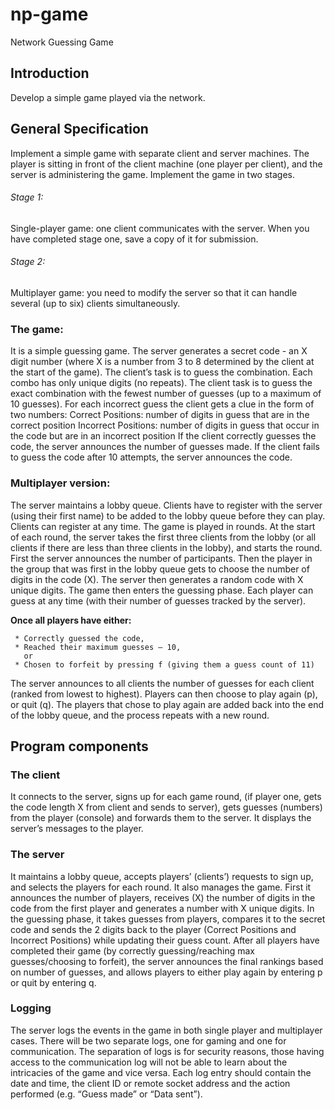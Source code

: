# np-game
Network Guessing Game
## Introduction

Develop a simple game played via the network.

## General Specification

Implement a simple game with separate client and server machines. The player is
sitting in front of the client machine (one player per client), and the server is administering the
game. Implement the game in two stages.
###### Stage 1:
Single-player game: one client communicates with the server. When you have
completed stage one, save a copy of it for submission.
###### Stage 2: 
Multiplayer game: you need to modify the server so that it can handle several (up
to six) clients simultaneously.

### The game:

It is a simple guessing game. The server generates a secret code - an X digit number (where X is a
number from 3 to 8 determined by the client at the start of the game). The client’s task is to guess
the combination. Each combo has only unique digits (no repeats). The client task is to guess the
exact combination with the fewest number of guesses (up to a maximum of 10 guesses).
For each incorrect guess the client gets a clue in the form of two numbers:
Correct Positions: number of digits in guess that are in the correct position
Incorrect Positions: number of digits in guess that occur in the code but are in an incorrect position
If the client correctly guesses the code, the server announces the number of guesses made.
If the client fails to guess the code after 10 attempts, the server announces the code.

### Multiplayer version:

The server maintains a lobby queue. Clients have to register with the server (using their first name)
to be added to the lobby queue before they can play. Clients can register at any time.
The game is played in rounds. At the start of each round, the server takes the first three clients
from the lobby (or all clients if there are less than three clients in the lobby), and starts the round.
First the server announces the number of participants. Then the player in the group that was first in
the lobby queue gets to choose the number of digits in the code (X).
The server then generates a random code with X unique digits. The game then enters the
guessing phase. Each player can guess at any time (with their number of guesses tracked by the
server).

**Once all players have either:**

     * Correctly guessed the code,
     * Reached their maximum guesses – 10,
       or
     * Chosen to forfeit by pressing f (giving them a guess count of 11)
        
The server announces to all clients the number of guesses for each client (ranked from lowest to
highest). Players can then choose to play again (p), or quit (q). The players that chose to play
again are added back into the end of the lobby queue, and the process repeats with a new round.

## Program components

### The client

It connects to the server, signs up for each game round, (if player one, gets the code length X from
client and sends to server), gets guesses (numbers) from the player (console) and forwards them
to the server. It displays the server’s messages to the player.

### The server

It maintains a lobby queue, accepts players’ (clients’) requests to sign up, and selects the players
for each round.
It also manages the game. First it announces the number of players, receives (X) the number of
digits in the code from the first player and generates a number with X unique digits. In the guessing
phase, it takes guesses from players, compares it to the secret code and sends the 2 digits back to
the player (Correct Positions and Incorrect Positions) while updating their guess count.
After all players have completed their game (by correctly guessing/reaching max guesses/choosing
to forfeit), the server announces the final rankings based on number of guesses, and allows
players to either play again by entering p or quit by entering q.

### Logging

The server logs the events in the game in both single player and multiplayer cases. There will be
two separate logs, one for gaming and one for communication. The separation of logs is for
security reasons, those having access to the communication log will not be able to learn about the
intricacies of the game and vice versa. Each log entry should contain the date and time, the client
ID or remote socket address and the action performed (e.g. “Guess made” or “Data sent”).
